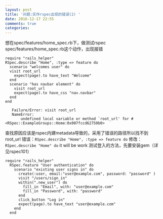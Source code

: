 ```yaml
---
layout: post
title: '问题:实作rspec出现的错误(2) '
date: 2016-12-17 22:55
comments: true
categories: 
---
```

想在spec/features/home_spec.rb下，做测试rspec spec/features/home_spec.rb这个动作，出现报错
```
require "rails_helper"
RSpec.describe "Home", :type => feature do
  scenario "welcomes user" do
  visit root_url
    expect(page).to have_text "Welcome"
  end
  scenario "has navbar element" do
    visit root_url
    expect(page).to have_css "nav.navbar"
  end
end
```
```
   Failure/Error: visit root_url
   NameError:
       undefined local variable or method `root_url' for #<RSpec::ExampleGroups::Home:0x007fccd62750b0>
```
查找原因应该是rspec内建metadata导致的，采用了错误的路径所以找不到root_url
错误：`RSpec.describe "Home", :type => feature do`
修改：`RSpec.describe "Home" do` it will be work
测试登入的方法，先要安装gem（详见rspec101）
```
require "rails_helper"
  RSpec.feature "User authentication" do 
    scenario "existing user signs in" do 
      create(:user, email:"user@example.com", password: "password" )
      visit "/users/sign_in"
      within(".new_user") do 
        fill_in "Email", with: "user@example.com"
        fill_in "Password", with: "password"
      end
      click_button "Log in"
      expect(page).to have_text "user@example.com"
    end
  end
```